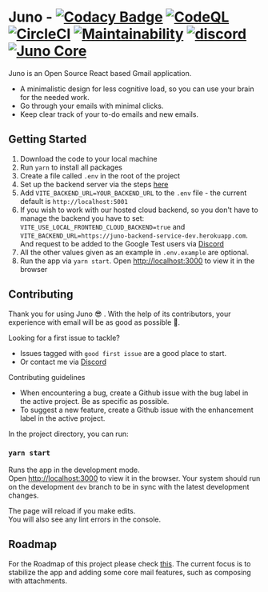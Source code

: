# Juno - [![Codacy Badge](https://app.codacy.com/project/badge/Grade/8cf13c07c4294ab9acad70f593c88259)](https://www.codacy.com/gh/Elysium-Labs-EU/juno-core/dashboard?utm_source=github.com&utm_medium=referral&utm_content=Elysium-Labs-EU/juno-core&utm_campaign=Badge_Grade) [![CodeQL](https://github.com/Elysium-Labs-EU/react-gmail-core/actions/workflows/codeql-analysis.yml/badge.svg)](https://github.com/Elysium-Labs-EU/react-gmail-core/actions/workflows/codeql-analysis.yml) [![CircleCI](https://circleci.com/gh/Elysium-Labs-EU/juno-core/tree/main.svg?style=svg)](https://circleci.com/gh/Elysium-Labs-EU/juno-core/tree/main) [![Maintainability](https://api.codeclimate.com/v1/badges/c56ab6903c629b68bd70/maintainability)](https://codeclimate.com/github/Elysium-Labs-EU/juno-core/maintainability) [![discord](https://img.shields.io/badge/Discord-Community-blueviolet)](https://discord.gg/peRDGMn9xa) [![Juno Core](https://img.shields.io/endpoint?url=https://dashboard.cypress.io/badge/simple/g45j5p&style=flat&logo=cypress)](https://dashboard.cypress.io/projects/g45j5p/runs)


Juno is an Open Source React based Gmail application.

- A minimalistic design for less cognitive load, so you can use your brain for the needed work.
- Go through your emails with minimal clicks.
- Keep clear track of your to-do emails and new emails.

## Getting Started

1.  Download the code to your local machine
2.  Run `yarn` to install all packages
3.  Create a file called `.env` in the root of the project
4.  Set up the backend server via the steps [here](https://github.com/Elysium-Labs-EU/juno-backend-service/blob/main/README.md)
5.  Add `VITE_BACKEND_URL=YOUR_BACKEND_URL` to the `.env` file - the current default is `http://localhost:5001`
6.  If you wish to work with our hosted cloud backend, so you don't have to manage the backend you have to set: `VITE_USE_LOCAL_FRONTEND_CLOUD_BACKEND=true` and `VITE_BACKEND_URL=https://juno-backend-service-dev.herokuapp.com`. And request to be added to the Google Test users via [Discord](https://discord.gg/peRDGMn9xa)
7.  All the other values given as an example in `.env.example` are optional.
8.  Run the app via `yarn start`. Open [http://localhost:3000](http://localhost:3000) to view it in the browser

## Contributing

Thank you for using Juno 😎 . With the help of its contributors, your experience with email will be as good as possible 🚀.

Looking for a first issue to tackle?

- Issues tagged with `good first issue` are a good place to start.
- Or contact me via [Discord](https://discord.gg/peRDGMn9xa)

Contributing guidelines

- When encountering a bug, create a Github issue with the bug label in the active project. Be as specific as possible.
- To suggest a new feature, create a Github issue with the enhancement label in the active project.

In the project directory, you can run:

### `yarn start`

Runs the app in the development mode.\
Open [http://localhost:3000](http://localhost:3000) to view it in the browser.
Your system should run on the development `dev` branch to be in sync with the latest development changes.

The page will reload if you make edits.\
You will also see any lint errors in the console.

## Roadmap

For the Roadmap of this project please check [this](https://github.com/Elysium-Labs-EU/juno-core/projects/1).
The current focus is to stabilize the app and adding some core mail features, such as composing with attachments.
